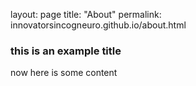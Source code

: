 layout: page
title: "About"
permalink: innovatorsincogneuro.github.io/about.html

### this is an example title
now here is some content 